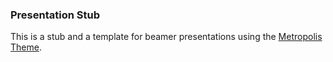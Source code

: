 ### Presentation Stub

This is a stub and a template for beamer presentations using
the [Metropolis Theme](https://github.com/matze/mtheme).
